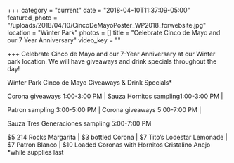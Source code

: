 +++
category = "current"
date = "2018-04-10T11:37:09-05:00"
featured_photo = "/uploads/2018/04/10/CincoDeMayoPoster_WP2018_forwebsite.jpg"
location = "Winter Park"
photos = []
title = "Celebrate Cinco de Mayo and our 7 Year Anniversary"
video_key = ""

+++
Celebrate Cinco de Mayo and our 7-Year Anniversary at our Winter park location. We will have giveaways and drink specials throughout the day!

Winter Park Cinco de Mayo Giveaways & Drink Specials\*

Corona giveaways 1:00-3:00 PM | Sauza Hornitos sampling1:00-3:00 PM | 

Patron sampling 3:00-5:00 PM | Corona giveaways 5:00-7:00 PM | 

Sauza Tres Generaciones sampling 5:00-7:00 PM

\$5 214 Rocks Margarita | $3 bottled Corona | $7 Tito’s Lodestar Lemonade | $7 Patron Blanco | $10 Loaded Coronas with Hornitos Cristalino Anejo \*while supplies last